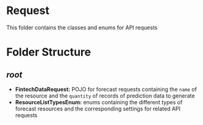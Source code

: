 # Request

This folder contains the classes and enums for API requests

# Folder Structure

## <em>root</em>

- <strong>FintechDataRequest:</strong> POJO for forecast requests containing the `name` of the resource and the `quantity` of records of prediction data to generate
- <strong>ResourceListTypesEnum:</strong> enums containing the different types of forecast resources and the corresponding settings for related API requests